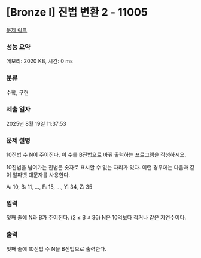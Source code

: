 # [Bronze I] 진법 변환 2 - 11005 

[문제 링크](https://www.acmicpc.net/problem/11005) 

### 성능 요약

메모리: 2020 KB, 시간: 0 ms

### 분류

수학, 구현

### 제출 일자

2025년 8월 19일 11:37:53

### 문제 설명

<p>10진법 수 N이 주어진다. 이 수를 B진법으로 바꿔 출력하는 프로그램을 작성하시오.</p>

<p>10진법을 넘어가는 진법은 숫자로 표시할 수 없는 자리가 있다. 이런 경우에는 다음과 같이 알파벳 대문자를 사용한다.</p>

<p>A: 10, B: 11, ..., F: 15, ..., Y: 34, Z: 35</p>

### 입력 

 <p>첫째 줄에 N과 B가 주어진다. (2 ≤ B ≤ 36) N은 10억보다 작거나 같은 자연수이다.</p>

### 출력 

 <p>첫째 줄에 10진법 수 N을 B진법으로 출력한다.</p>

